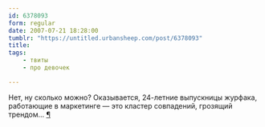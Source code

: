 ```yaml
---
id: 6378093
form: regular
date: 2007-07-21 18:28:00
tumblr: "https://untitled.urbansheep.com/post/6378093"
title:
tags:
    - твиты
    - про девочек

---
```


<p>Нет, ну сколько можно? Оказывается, 24-летние выпускницы журфака, работающие в маркетинге — это кластер совпадений, грозящий трендом&hellip; <a href="http://twitter.com/urbansheep/statuses/161205912">¶</a></p>

